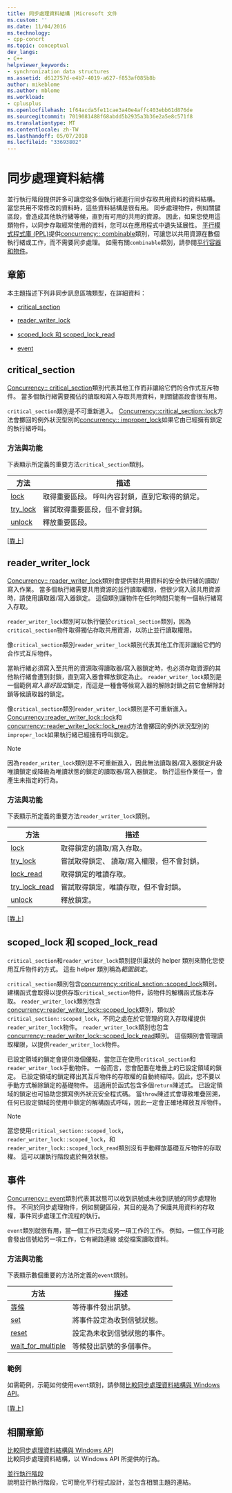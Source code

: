```yaml
---
title: 同步處理資料結構 |Microsoft 文件
ms.custom: ''
ms.date: 11/04/2016
ms.technology:
- cpp-concrt
ms.topic: conceptual
dev_langs:
- C++
helpviewer_keywords:
- synchronization data structures
ms.assetid: d612757d-e4b7-4019-a627-f853af085b8b
author: mikeblome
ms.author: mblome
ms.workload:
- cplusplus
ms.openlocfilehash: 1f64acda5fe11cae3a40e4affc403ebb61d876de
ms.sourcegitcommit: 7019081488f68abdd5b2935a3b36e2a5e8c571f8
ms.translationtype: MT
ms.contentlocale: zh-TW
ms.lasthandoff: 05/07/2018
ms.locfileid: "33693802"
---
```

# <a name="synchronization-data-structures"></a>同步處理資料結構
並行執行階段提供許多可讓您從多個執行緒進行同步存取共用資料的資料結構。 當您共用不常修改的資料時，這些資料結構是很有用。 同步處理物件，例如關鍵區段，會造成其他執行緒等候，直到有可用的共用的資源。 因此，如果您使用這類物件，以同步存取經常使用的資料，您可以在應用程式中遺失延展性。 [平行模式程式庫 (PPL)](../../parallel/concrt/parallel-patterns-library-ppl.md)提供[concurrency:: combinable](../../parallel/concrt/reference/combinable-class.md)類別，可讓您以共用資源在數個執行緒或工作，而不需要同步處理。 如需有關`combinable`類別，請參閱[平行容器和物件](../../parallel/concrt/parallel-containers-and-objects.md)。  
  
##  <a name="top"></a> 章節  
 本主題描述下列非同步訊息區塊類型，在詳細資料：  
  
-   [critical_section](#critical_section)  
  
-   [reader_writer_lock](#reader_writer_lock)  
  
-   [scoped_lock 和 scoped_lock_read](#scoped_lock)  
  
-   [event](#event)  
  
##  <a name="critical_section"></a> critical_section  
 [Concurrency:: critical_section](../../parallel/concrt/reference/critical-section-class.md)類別代表其他工作而非讓給它們的合作式互斥物件。 當多個執行緒需要獨佔的讀取和寫入存取共用資料，則關鍵區段會很有用。  

 `critical_section`類別是不可重新進入。 [Concurrency::critical_section::lock](reference/critical-section-class.md#lock)方法會擲回的例外狀況型別的[concurrency:: improper_lock](../../parallel/concrt/reference/improper-lock-class.md)如果它由已經擁有鎖定的執行緒呼叫。  


  
### <a name="methods-and-features"></a>方法與功能  
 下表顯示所定義的重要方法`critical_section`類別。  
  
|方法|描述|  
|------------|-----------------|  
|[lock](reference/critical-section-class.md#lock)|取得重要區段。 呼叫內容封鎖，直到它取得的鎖定。|  
|[try_lock](reference/critical-section-class.md#try_lock)|嘗試取得重要區段，但不會封鎖。|  
|[unlock](reference/critical-section-class.md#unlock)|釋放重要區段。|  
  
 [[靠上](#top)]  
  
##  <a name="reader_writer_lock"></a> reader_writer_lock  
 [Concurrency:: reader_writer_lock](../../parallel/concrt/reference/reader-writer-lock-class.md)類別會提供對共用資料的安全執行緒的讀取/寫入作業。 當多個執行緒需要共用資源的並行讀取權限，但很少寫入該共用資源時，請使用讀取器/寫入器鎖定。 這個類別讓物件在任何時間只能有一個執行緒寫入存取。  
  
 `reader_writer_lock`類別可以執行優於`critical_section`類別，因為`critical_section`物件取得獨佔存取共用資源，以防止並行讀取權限。  
  
 像`critical_section`類別`reader_writer_lock`類別代表其他工作而非讓給它們的合作式互斥物件。  
  
 當執行緒必須寫入至共用的資源取得讀取器/寫入器鎖定時，也必須存取資源的其他執行緒會遭到封鎖，直到寫入器會釋放鎖定為止。 `reader_writer_lock`類別是一個範例*寫入喜好設定*鎖定，而這是一種會等候寫入器的解除封鎖之前它會解除封鎖等候讀取器的鎖定。  
  
 像`critical_section`類別`reader_writer_lock`類別是不可重新進入。 [Concurrency::reader_writer_lock::lock](reference/reader-writer-lock-class.md#lock)和[concurrency::reader_writer_lock::lock_read](reference/reader-writer-lock-class.md#lock_read)方法會擲回的例外狀況型別的`improper_lock`如果執行緒已經擁有呼叫鎖定。  


  
> [!NOTE]
>  因為`reader_writer_lock`類別是不可重新進入，因此無法讀取器/寫入器鎖定升級唯讀鎖定或降級為唯讀狀態的鎖定的讀取器/寫入器鎖定。 執行這些作業任一，會產生未指定的行為。  
  
### <a name="methods-and-features"></a>方法與功能  
 下表顯示所定義的重要方法`reader_writer_lock`類別。  
  
|方法|描述|  
|------------|-----------------|  
|[lock](reference/reader-writer-lock-class.md#lock)|取得鎖定的讀取/寫入存取。|  
|[try_lock](reference/reader-writer-lock-class.md#try_lock)|嘗試取得鎖定、 讀取/寫入權限，但不會封鎖。|  
|[lock_read](reference/reader-writer-lock-class.md#lock_read)|取得鎖定的唯讀存取。|  
|[try_lock_read](reference/reader-writer-lock-class.md#try_lock_read)|嘗試取得鎖定，唯讀存取，但不會封鎖。|  
|[unlock](reference/reader-writer-lock-class.md#unlock)|釋放鎖定。|  
  
 [[靠上](#top)]  
  
##  <a name="scoped_lock"></a> scoped_lock 和 scoped_lock_read  
 `critical_section`和`reader_writer_lock`類別提供巢狀的 helper 類別來簡化您使用互斥物件的方式。 這些 helper 類別稱為*範圍鎖定*。  
  
 `critical_section`類別包含[concurrency::critical_section::scoped_lock](reference/critical-section-class.md#critical_section__scoped_lock_class)類別。 建構函式會取得以提供存取`critical_section`物件，該物件的解構函式版本存取。 `reader_writer_lock`類別包含[concurrency::reader_writer_lock::scoped_lock](reference/reader-writer-lock-class.md#scoped_lock_class)類別，類似於`critical_section::scoped_lock`，不同之處在於它管理的寫入存取權提供`reader_writer_lock`物件。 `reader_writer_lock`類別也包含[concurrency::reader_writer_lock::scoped_lock_read](reference/reader-writer-lock-class.md#scoped_lock_read_class)類別。 這個類別會管理讀取權限，以提供`reader_writer_lock`物件。  

  
 已設定領域的鎖定會提供幾個優點，當您正在使用`critical_section`和`reader_writer_lock`手動物件。 一般而言，您會配置在堆疊上的已設定領域的鎖定。 已設定領域的鎖定釋出其互斥物件的存取權的自動終結時。因此，您不要以手動方式解除鎖定的基礎物件。 這適用於函式包含多個`return`陳述式。 已設定領域的鎖定也可協助您撰寫例外狀況安全程式碼。 當`throw`陳述式會導致堆疊回溯，任何已設定領域的使用中鎖定的解構函式呼叫，因此一定會正確地釋放互斥物件。  
  
> [!NOTE]
>  當您使用`critical_section::scoped_lock`， `reader_writer_lock::scoped_lock`，和`reader_writer_lock::scoped_lock_read`類別沒有手動釋放基礎互斥物件的存取權。 這可以讓執行階段處於無效狀態。  
  
##  <a name="event"></a> 事件  
 [Concurrency:: event](../../parallel/concrt/reference/event-class.md)類別代表其狀態可以收到訊號或未收到訊號的同步處理物件。 不同於同步處理物件，例如關鍵區段，其目的是為了保護共用資料的存取權，事件同步處理工作流程的執行。  
  
 `event`類別就很有用，當一個工作已完成另一項工作的工作。 例如，一個工作可能會發出信號給另一項工作，它有網路連線 或從檔案讀取資料。  
  
### <a name="methods-and-features"></a>方法與功能  
 下表顯示數個重要的方法所定義的`event`類別。  
  
|方法|描述|  
|------------|-----------------|  
|[等候](reference/event-class.md#wait)|等待事件發出訊號。|  
|[set](reference/event-class.md#set)|將事件設定為收到信號狀態。|  
|[reset](reference/event-class.md#reset)|設定為未收到信號狀態的事件。|  
|[wait_for_multiple](reference/event-class.md#wait_for_multiple)|等候發出訊號的多個事件。|  

  
### <a name="example"></a>範例  
 如需範例，示範如何使用`event`類別，請參閱[比較同步處理資料結構與 Windows API](../../parallel/concrt/comparing-synchronization-data-structures-to-the-windows-api.md)。  
  
 [[靠上](#top)]  
  
## <a name="related-sections"></a>相關章節  
 [比較同步處理資料結構與 Windows API](../../parallel/concrt/comparing-synchronization-data-structures-to-the-windows-api.md)  
 比較同步處理資料結構，以 Windows API 所提供的行為。  
  
 [並行執行階段](../../parallel/concrt/concurrency-runtime.md)  
 說明並行執行階段，它可簡化平行程式設計，並包含相關主題的連結。

